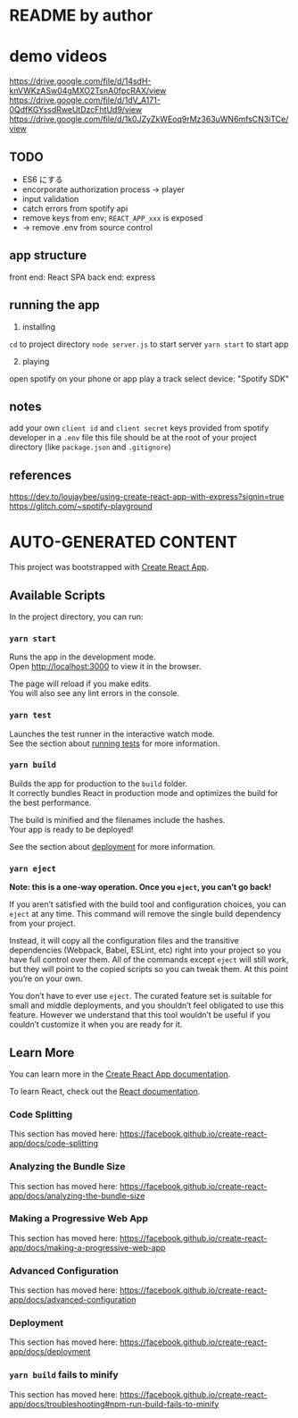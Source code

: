 # README by author

# demo videos

https://drive.google.com/file/d/14sdH-knVWKzASw04gMXO2TsnA0fpcRAX/view
https://drive.google.com/file/d/1dV_A171-0QdfKGYssdRweUtDzcFhtUd9/view
https://drive.google.com/file/d/1k0JZyZkWEoq9rMz363uWN6mfsCN3iTCe/view

## TODO

- ES6 にする
- encorporate authorization process -> player
- input validation
- catch errors from spotify api
- remove keys from env; `REACT_APP_xxx` is exposed
- -> remove .env from source control

## app structure

front end: React SPA
back end: express

## running the app

1. installing

`cd` to project directory
`node server.js` to start server
`yarn start` to start app

2. playing

open spotify on your phone or app
play a track
select device: "Spotify SDK"

## notes

add your own `client id` and `client secret` keys provided from spotify developer in a `.env` file
this file should be at the root of your project directory (like `package.json` and `.gitignore`)

## references

https://dev.to/loujaybee/using-create-react-app-with-express?signin=true
https://glitch.com/~spotify-playground

# AUTO-GENERATED CONTENT

This project was bootstrapped with [Create React App](https://github.com/facebook/create-react-app).

## Available Scripts

In the project directory, you can run:

### `yarn start`

Runs the app in the development mode.<br />
Open [http://localhost:3000](http://localhost:3000) to view it in the browser.

The page will reload if you make edits.<br />
You will also see any lint errors in the console.

### `yarn test`

Launches the test runner in the interactive watch mode.<br />
See the section about [running tests](https://facebook.github.io/create-react-app/docs/running-tests) for more information.

### `yarn build`

Builds the app for production to the `build` folder.<br />
It correctly bundles React in production mode and optimizes the build for the best performance.

The build is minified and the filenames include the hashes.<br />
Your app is ready to be deployed!

See the section about [deployment](https://facebook.github.io/create-react-app/docs/deployment) for more information.

### `yarn eject`

**Note: this is a one-way operation. Once you `eject`, you can’t go back!**

If you aren’t satisfied with the build tool and configuration choices, you can `eject` at any time. This command will remove the single build dependency from your project.

Instead, it will copy all the configuration files and the transitive dependencies (Webpack, Babel, ESLint, etc) right into your project so you have full control over them. All of the commands except `eject` will still work, but they will point to the copied scripts so you can tweak them. At this point you’re on your own.

You don’t have to ever use `eject`. The curated feature set is suitable for small and middle deployments, and you shouldn’t feel obligated to use this feature. However we understand that this tool wouldn’t be useful if you couldn’t customize it when you are ready for it.

## Learn More

You can learn more in the [Create React App documentation](https://facebook.github.io/create-react-app/docs/getting-started).

To learn React, check out the [React documentation](https://reactjs.org/).

### Code Splitting

This section has moved here: https://facebook.github.io/create-react-app/docs/code-splitting

### Analyzing the Bundle Size

This section has moved here: https://facebook.github.io/create-react-app/docs/analyzing-the-bundle-size

### Making a Progressive Web App

This section has moved here: https://facebook.github.io/create-react-app/docs/making-a-progressive-web-app

### Advanced Configuration

This section has moved here: https://facebook.github.io/create-react-app/docs/advanced-configuration

### Deployment

This section has moved here: https://facebook.github.io/create-react-app/docs/deployment

### `yarn build` fails to minify

This section has moved here: https://facebook.github.io/create-react-app/docs/troubleshooting#npm-run-build-fails-to-minify
